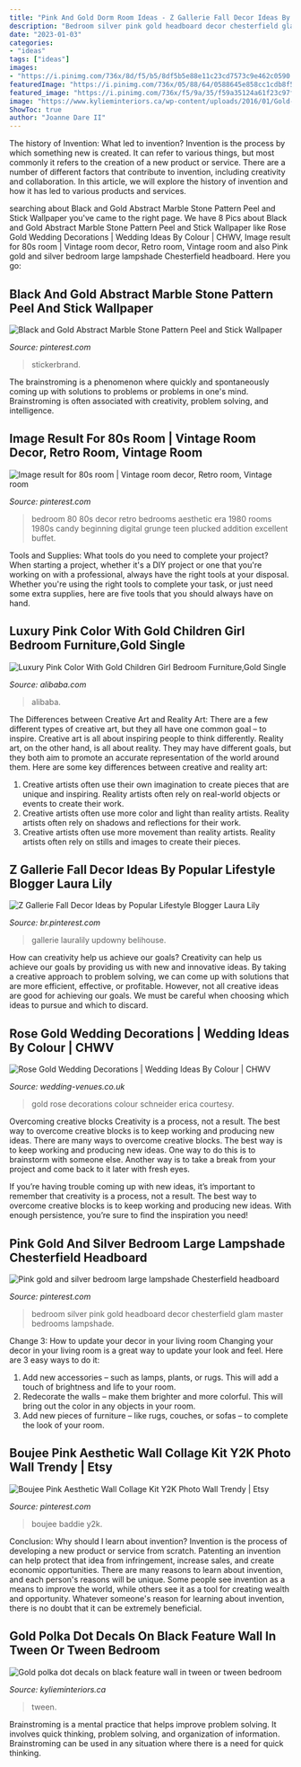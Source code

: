```yaml
---
title: "Pink And Gold Dorm Room Ideas - Z Gallerie Fall Decor Ideas By Popular Lifestyle Blogger Laura Lily"
description: "Bedroom silver pink gold headboard decor chesterfield glam master bedrooms lampshade"
date: "2023-01-03"
categories:
- "ideas"
tags: ["ideas"]
images:
- "https://i.pinimg.com/736x/8d/f5/b5/8df5b5e88e11c23cd7573c9e462c0590.jpg"
featuredImage: "https://i.pinimg.com/736x/05/88/64/0588645e858cc1cdb8f5700ce083512a.jpg"
featured_image: "https://i.pinimg.com/736x/f5/9a/35/f59a35124a61f23c97fade9cda1f3a82.jpg"
image: "https://www.kylieminteriors.ca/wp-content/uploads/2016/01/Gold-polka-dot-decals-on-black-feature-wall-in-tween-or-tween-bedroom.-Decorating-ideas-683x1024.jpg"
ShowToc: true
author: "Joanne Dare II"
---
```



The history of Invention: What led to invention?
Invention is the process by which something new is created. It can refer to various things, but most commonly it refers to the creation of a new product or service. There are a number of different factors that contribute to invention, including creativity and collaboration. In this article, we will explore the history of invention and how it has led to various products and services.

	

		
searching about Black and Gold Abstract Marble Stone Pattern Peel and Stick Wallpaper you've came to the right page. We have 8 Pics about Black and Gold Abstract Marble Stone Pattern Peel and Stick Wallpaper like Rose Gold Wedding Decorations | Wedding Ideas By Colour | CHWV, Image result for 80s room | Vintage room decor, Retro room, Vintage room and also Pink gold and silver bedroom large lampshade Chesterfield headboard. Here you go:
		
    
## Black And Gold Abstract Marble Stone Pattern Peel And Stick Wallpaper

<img loading=lazy src="https://i.pinimg.com/736x/f5/9a/35/f59a35124a61f23c97fade9cda1f3a82.jpg" onerror="this.onerror=null;this.src='https://tse2.mm.bing.net/th?id=OIP.cOTO75T_VB5TG--UcXCWxQHaJd&amp;pid=15.1';" alt="Black and Gold Abstract Marble Stone Pattern Peel and Stick Wallpaper">

_Source: pinterest.com_

>stickerbrand. 

	

The brainstroming is a phenomenon where quickly and spontaneously coming up with solutions to problems or problems in one's mind. Brainstroming is often associated with creativity, problem solving, and intelligence.

    
## Image Result For 80s Room | Vintage Room Decor, Retro Room, Vintage Room

<img loading=lazy src="https://i.pinimg.com/736x/05/88/64/0588645e858cc1cdb8f5700ce083512a.jpg" onerror="this.onerror=null;this.src='https://tse4.mm.bing.net/th?id=OIP.eRl3GgcD6vw-iOh1xGHq-gHaJ4&amp;pid=15.1';" alt="Image result for 80s room | Vintage room decor, Retro room, Vintage room">

_Source: pinterest.com_

>bedroom 80 80s decor retro bedrooms aesthetic era 1980 rooms 1980s candy beginning digital grunge teen plucked addition excellent buffet. 

	

Tools and Supplies: What tools do you need to complete your project?
When starting a project, whether it's a DIY project or one that you're working on with a professional, always have the right tools at your disposal. Whether you're using the right tools to complete your task, or just need some extra supplies, here are five tools that you should always have on hand.

    
## Luxury Pink Color With Gold Children Girl Bedroom Furniture,Gold Single

<img loading=lazy src="http://sc01.alicdn.com/kf/HTB1E6R4OpXXXXXiaFXXq6xXFXXXj/226478304/HTB1E6R4OpXXXXXiaFXXq6xXFXXXj.jpg" onerror="this.onerror=null;this.src='https://tse2.mm.bing.net/th?id=OIP.zc22TccrLfIUyC7g6KRoIgHaGW&amp;pid=15.1';" alt="Luxury Pink Color With Gold Children Girl Bedroom Furniture,Gold Single">

_Source: alibaba.com_

>alibaba. 

	

The Differences between Creative Art and Reality Art: There are a few different types of creative art, but they all have one common goal – to inspire.
Creative art is all about inspiring people to think differently. Reality art, on the other hand, is all about reality. They may have different goals, but they both aim to promote an accurate representation of the world around them. Here are some key differences between creative and reality art: 
1) Creative artists often use their own imagination to create pieces that are unique and inspiring. Reality artists often rely on real-world objects or events to create their work. 
2) Creative artists often use more color and light than reality artists. Reality artists often rely on shadows and reflections for their work. 
3) Creative artists often use more movement than reality artists. Reality artists often rely on stills and images to create their pieces.

    
## Z Gallerie Fall Decor Ideas By Popular Lifestyle Blogger Laura Lily

<img loading=lazy src="https://i.pinimg.com/736x/fd/a5/ab/fda5abd01d35b5610b1962cec77e1b81.jpg" onerror="this.onerror=null;this.src='https://tse1.mm.bing.net/th?id=OIP.CKhDp4JxQIv2DDsJUlG1rwHaLH&amp;pid=15.1';" alt="Z Gallerie Fall Decor Ideas by Popular Lifestyle Blogger Laura Lily">

_Source: br.pinterest.com_

>gallerie lauralily updowny belihouse. 

	

How can creativity help us achieve our goals?
Creativity can help us achieve our goals by providing us with new and innovative ideas. By taking a creative approach to problem solving, we can come up with solutions that are more efficient, effective, or profitable. However, not all creative ideas are good for achieving our goals. We must be careful when choosing which ideas to pursue and which to discard.

    
## Rose Gold Wedding Decorations | Wedding Ideas By Colour | CHWV

<img loading=lazy src="https://www.wedding-venues.co.uk/sites/default/files/rose-gold-wedding-decorations-stylemepretty-ericaschneiderphotography.jpg" onerror="this.onerror=null;this.src='https://tse4.mm.bing.net/th?id=OIP.cq7XIyMGOkz2kYrGlvcC7QHaLH&amp;pid=15.1';" alt="Rose Gold Wedding Decorations | Wedding Ideas By Colour | CHWV">

_Source: wedding-venues.co.uk_

>gold rose decorations colour schneider erica courtesy. 

	

Overcoming creative blocks
Creativity is a process, not a result. The best way to overcome creative blocks is to keep working and producing new ideas.
There are many ways to overcome creative blocks. The best way is to keep working and producing new ideas. One way to do this is to brainstorm with someone else. Another way is to take a break from your project and come back to it later with fresh eyes.

If you’re having trouble coming up with new ideas, it’s important to remember that creativity is a process, not a result. The best way to overcome creative blocks is to keep working and producing new ideas. With enough persistence, you’re sure to find the inspiration you need!

    
## Pink Gold And Silver Bedroom Large Lampshade Chesterfield Headboard

<img loading=lazy src="https://i.pinimg.com/736x/8d/f5/b5/8df5b5e88e11c23cd7573c9e462c0590.jpg" onerror="this.onerror=null;this.src='https://tse2.mm.bing.net/th?id=OIP.FX8p6I7nwJNpWfJ9yV5WFQHaJ3&amp;pid=15.1';" alt="Pink gold and silver bedroom large lampshade Chesterfield headboard">

_Source: pinterest.com_

>bedroom silver pink gold headboard decor chesterfield glam master bedrooms lampshade. 

	

Change 3: How to update your decor in your living room
Changing your decor in your living room is a great way to update your look and feel. Here are 3 easy ways to do it: 
1. Add new accessories – such as lamps, plants, or rugs. This will add a touch of brightness and life to your room. 
2. Redecorate the walls – make them brighter and more colorful. This will bring out the color in any objects in your room. 
3. Add new pieces of furniture – like rugs, couches, or sofas – to complete the look of your room.

    
## Boujee Pink Aesthetic Wall Collage Kit Y2K Photo Wall Trendy | Etsy

<img loading=lazy src="https://i.pinimg.com/736x/95/c1/9b/95c19b92d8e65c5b19f58e3beee5a0c9.jpg" onerror="this.onerror=null;this.src='https://tse2.mm.bing.net/th?id=OIP.kY1I1UO1u0xkpL6mhwn2pAHaNK&amp;pid=15.1';" alt="Boujee Pink Aesthetic Wall Collage Kit Y2K Photo Wall Trendy | Etsy">

_Source: pinterest.com_

>boujee baddie y2k. 

	

Conclusion: Why should I learn about invention?
Invention is the process of developing a new product or service from scratch. Patenting an invention can help protect that idea from infringement, increase sales, and create economic opportunities. There are many reasons to learn about invention, and each person's reasons will be unique. Some people see invention as a means to improve the world, while others see it as a tool for creating wealth and opportunity. Whatever someone's reason for learning about invention, there is no doubt that it can be extremely beneficial.

    
## Gold Polka Dot Decals On Black Feature Wall In Tween Or Tween Bedroom

<img loading=lazy src="https://www.kylieminteriors.ca/wp-content/uploads/2016/01/Gold-polka-dot-decals-on-black-feature-wall-in-tween-or-tween-bedroom.-Decorating-ideas-683x1024.jpg" onerror="this.onerror=null;this.src='https://tse1.mm.bing.net/th?id=OIP.wMO8IW4_zGSLWyNUV2AatgHaLG&amp;pid=15.1';" alt="Gold polka dot decals on black feature wall in tween or tween bedroom">

_Source: kylieminteriors.ca_

>tween. 

	

Brainstroming is a mental practice that helps improve problem solving. It involves quick thinking, problem solving, and organization of information. Brainstroming can be used in any situation where there is a need for quick thinking.

